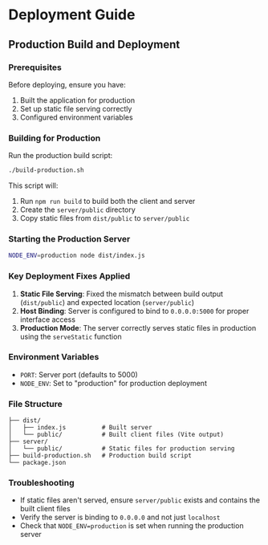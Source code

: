 # Deployment Guide

## Production Build and Deployment

### Prerequisites
Before deploying, ensure you have:
1. Built the application for production
2. Set up static file serving correctly
3. Configured environment variables

### Building for Production

Run the production build script:
```bash
./build-production.sh
```

This script will:
1. Run `npm run build` to build both the client and server
2. Create the `server/public` directory
3. Copy static files from `dist/public` to `server/public`

### Starting the Production Server

```bash
NODE_ENV=production node dist/index.js
```

### Key Deployment Fixes Applied

1. **Static File Serving**: Fixed the mismatch between build output (`dist/public`) and expected location (`server/public`)
2. **Host Binding**: Server is configured to bind to `0.0.0.0:5000` for proper interface access
3. **Production Mode**: The server correctly serves static files in production using the `serveStatic` function

### Environment Variables
- `PORT`: Server port (defaults to 5000)
- `NODE_ENV`: Set to "production" for production deployment

### File Structure
```
├── dist/
│   ├── index.js          # Built server
│   └── public/           # Built client files (Vite output)
├── server/
│   └── public/           # Static files for production serving
├── build-production.sh   # Production build script
└── package.json
```

### Troubleshooting
- If static files aren't served, ensure `server/public` exists and contains the built client files
- Verify the server is binding to `0.0.0.0` and not just `localhost`
- Check that `NODE_ENV=production` is set when running the production server